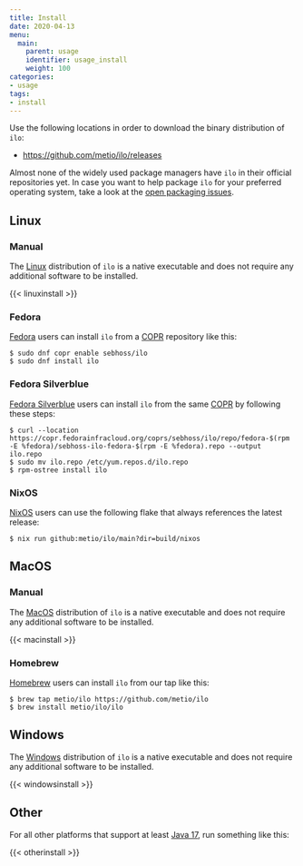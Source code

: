```yaml
---
title: Install
date: 2020-04-13
menu:
  main:
    parent: usage
    identifier: usage_install
    weight: 100
categories:
- usage
tags:
- install
---
```


Use the following locations in order to download the binary distribution of `ilo`:

- https://github.com/metio/ilo/releases

Almost none of the widely used package managers have `ilo` in their official repositories yet. In case you want to help package `ilo` for your preferred operating system, take a look at the [open packaging issues](https://github.com/metio/ilo/issues?q=is%3Aopen+label%3A%22package%3A+windows%22%2C%22package%3A+alpine%22%2C%22package%3A+debian%22%2C%22package%3A+ubuntu%22%2C%22package%3A+arch%22%2C%22package%3A+fedora%22%2C%22package%3A+gentoo%22%2C%22package%3A+nix%22%2C%22package%3A+osx%22%2C%22package%3A+suse%22).

## Linux

### Manual

The [Linux](https://www.kernel.org/) distribution of `ilo` is a native executable and does not require any additional software to be installed.

{{< linuxinstall >}}

### Fedora

[Fedora](https://getfedora.org/) users can install `ilo` from a [COPR](https://copr.fedorainfracloud.org/coprs/sebhoss/ilo/) repository like this:

```shell script
$ sudo dnf copr enable sebhoss/ilo
$ sudo dnf install ilo
```

### Fedora Silverblue

[Fedora Silverblue](https://silverblue.fedoraproject.org/) users can install `ilo` from the same [COPR](https://copr.fedorainfracloud.org/coprs/sebhoss/ilo/) by following these steps:

```shell script
$ curl --location https://copr.fedorainfracloud.org/coprs/sebhoss/ilo/repo/fedora-$(rpm -E %fedora)/sebhoss-ilo-fedora-$(rpm -E %fedora).repo --output ilo.repo
$ sudo mv ilo.repo /etc/yum.repos.d/ilo.repo
$ rpm-ostree install ilo
```

### NixOS

[NixOS](https://nixos.org/) users can use the following flake that always references the latest release:

```shell
$ nix run github:metio/ilo/main?dir=build/nixos
```

## MacOS

### Manual

The [MacOS](https://www.apple.com/macos/) distribution of `ilo` is a native executable and does not require any additional software to be installed.

{{< macinstall >}}

### Homebrew

[Homebrew](https://brew.sh/) users can install `ilo` from our tap like this:

```shell
$ brew tap metio/ilo https://github.com/metio/ilo
$ brew install metio/ilo/ilo
```

## Windows

The [Windows](https://www.microsoft.com/en-us/windows) distribution of `ilo` is a native executable and does not require any additional software to be installed.

{{< windowsinstall >}}

## Other

For all other platforms that support at least [Java 17](https://www.oracle.com/javadownload), run something like this:

{{< otherinstall >}}
